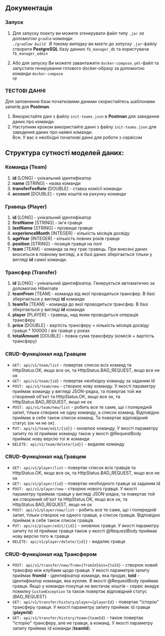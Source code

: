 ## Документація
### Запуск
1. Для запуску поекту ви можете згенерувати файл типу <code>*.jar</code> за допомогою <code>gradle</code>-команди: <code> ./gradlew build </code>
В такому випадку ви маєте до запуску <code>*.jar</code>-файлу створити **PostgreSQL** базу данних <code>fb_manager_db</code> та користувача <code>fb_manager_admin</code>

2. Або для запуску Ви можете завантажити <code>docker-compose.yml</code>-файл та запустити генерування готового docker-образу за допомогою команди <code>docker-compose up</code>

### ТЕСТОВІ ДАННІ
Для заповнення бази початковими даними скористайтесь шаблонами запитів для **Postman**. 
1. Використайте дані з файлу <code>init-teams.json</code> в **Postman** для заведення даних про команди.
2. Наступним кроком використайте данні з файлу <code>init-teams.json</code> для заведення даних про наявні команди. <br>
Все. У вас є необхідні початкові данні для роботи з сервісом
## Структура сутності моделей даних:
### Команда (Team)
1. __id__ [LONG] - унікальний ідентифікатор
2. __name__ [STRING] - назва команди
3. __transferFeeRate__ [DOUBLE] - ставка комісії команди
4. __account__ [DOUBLE] - сума коштів на рахунку команди
### Гравець (Player)
1. __id__ [LONG] - унікальний ідентифікатор
2. __firstName__ [STRING] - ім'я гравця
3. __lastName__ [STRING] - прізвище гравця
4. __experienceMonth__ [INTEGER] - кількість місяців досвіду
5. __ageYear__ [INTEGER] - кількість повних років гравця
6. __position__ [STRING] - позиція гравця на полі
7. __team__ [TEAM] - команда за яку грає гравець. При внесені даних вноситься в повному вигляді, а в базі даних зберігається тільки у вигляді **id** самої команди.
### Трансфер (Transfer)
1. __id__ [LONG] - унікальний ідентифікатор. Генерується автоматично за допомогою Hibernate
2. __teamFrom__ [TEAM] - команда від якої проводиться трансфер. В базі зберігається у вигляді **id** команди
3. __teamTo__ [TEAM] - команда до якої проводиться трансфер. В базі зберігається у вигляді **id** команди
4. __player__ [PLAYER] - гравець, над яким проводиться операція трансферу
5. __price__ [DOUBLE] - вартість трансферу = кількість місяців досвіду гравця * 100000 / вік гравця у роках
6. __totalAmount__ [DOUBLE] - повна сума трансферу (комісія + вартість трансферу)
### CRUD-Функціонал над Гравцем
* <code>GET: api/v1/team/list</code> - повертає список всіх команд та HttpStatus.OK, якщо все ок, та HttpStatus.BAD_REQUEST, якщо все не ок
* <code>GET: api/v1/team/{id}</code> - повертає необхідну команду за заданим id
* <code>POST: api/v1/team/new</code> - створює нову команду. У якості параметру приймає команду у вигляді JSON-рядка, та повертає той же створений об'єкт та HttpStatus.OK, якщо все ок, та HttpStatus.BAD_REQUEST, якщо не ок
* <code>POST: api/v1/team/new/list</code> - робить все те саме, що і попередній запит, тільки створює не одну команду, а список команд. Відповідно приймає в себе також список команд. Та повертає відповідний статус (ок чи не ок).
* <code>PUT: api/v1/team/edit/{id}}</code> - оновлює команду. У якості параметру запиту по id приймає команду також у якості @RequestBody приймає нову версію тої ж команди
* <code>DELETE: api/v1/team/delete/{id}}</code> - видаляє команду

### CRUD-Функціонал над Гравцем
* <code>GET: api/v1/player/list</code> - повертає список всіх гравців та HttpStatus.OK, якщо все ок, та HttpStatus.BAD_REQUEST, якщо все не ок
* <code>GET: api/v1/player/{id}</code> - повертає необхідного гравця за заданим id
* <code>POST: api/v1/player/new</code> - створює нового гравця. У якості параметру приймає гравця у вигляді JSON-рядка, та повертає той же створений об'єкт та HttpStatus.OK, якщо все ок, та HttpStatus.BAD_REQUEST, якщо не ок
* <code>POST: api/v1/player/new/list</code> - робить все те саме, що і попередній запит, тільки створює не одного гравця, а список гравців. Відповідно приймає в себе також список гравців.
* <code>PUT: api/v1/player/edit/{id}}</code> - оновлює гравця. У якості параметру запиту по id приймає гравця також у якості @RequestBody приймає нову версію того ж гравця
* <code>DELETE: api/v1/player/delete/{id}}</code> - видаляє гравця

### CRUD-Функціонал над Трансфером
* <code>POST: api/v1/transfer/new/from={fromId}&to={toId}</code> - створює новий трансфер між клубами щодо гравця. У якості параметрів запиту приймає **fromId** - ідентифікатор команди, яка продає, **toId** - ідентифікатор команди, яка купляє. В якості @RequestBody приймає гравця. Якщо у команди-покупця не вистачає коштів - сервіс вкидує помилку <code>CustomException</code> та також повертає відповідний статус (BAD_REQUEST)
* <code>GET: api/v1/transfer/history/player={playerId}</code> - повертає "історію" трансферу гравця. У якості параметру запиту приймає id гравця (**playerId**)
* <code>GET: api/v1/transfer/history/team={teamId}</code> - також повертає "історію" трансферу, але не гравця, а команд. У якості параметру запиту приймає id команди (**teamId**). 
